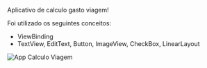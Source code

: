 Aplicativo de calculo gasto viagem!

Foi utilizado os seguintes conceitos:

* ViewBinding
* TextView, EditText, Button, ImageView, CheckBox, LinearLayout


![App Calculo Viagem](https://github.com/user-attachments/assets/a5c6e17c-bbcd-429a-8c65-18f457f3cdbe)
